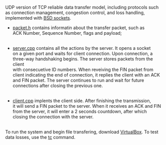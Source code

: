 UDP version of TCP reliable data transfer model, including protocols such as connection management, congestion control, 
and loss handling, implemented with [BSD sockets](https://www.keil.com/pack/doc/mw6/Network/html/using_network_sockets_bsd.html).


* [packet.h](https://github.com/lliu0809/rdt_web_server/blob/master/packet.h) contains informatin about the transfer packet, such as <br/>
ACK Number, Sequence Number, flags and payload;<br/><br/>

* [server.cpp](https://github.com/lliu0809/rdt_web_server/blob/master/server.cpp) contains all the actions by the server. It opens a socket <br/>
on a given port and waits for client connection. Upon connection, a three-way handshaking begins. The server stores  packets from the client <br/>
with consecuetive ID numbers. When reveiving the FIN packet from client indicating the end of connection, it replies the client with an ACK <br/>
and FIN packet. The server continues to run and wait for future connections after closing the previous one.<br/><br/>

* [client.cpp](https://github.com/lliu0809/rdt_web_server/blob/master/client.cpp) implents the client side. After finishing the transmission, <br/>
it will send a FIN packet to the server. When it receives an ACK and FIN from the server, it will enter a 2 seconds countdown, after which <br/>
closing the connection with the server.<br/><br/>

To run the system and begin file transfering, download [VirtualBox](https://www.virtualbox.org).
To test data losses, use the [tc](https://man7.org/linux/man-pages/man8/tc.8.html) command.

